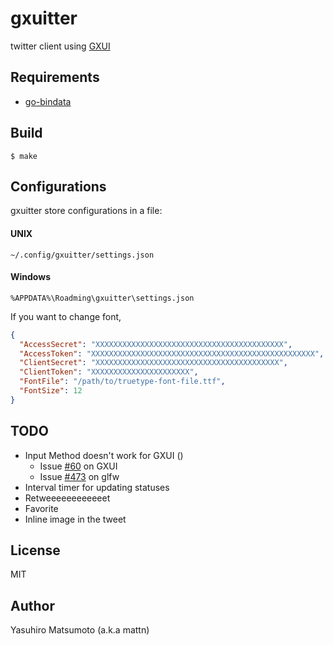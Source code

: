 # gxuitter

twitter client using [GXUI](https://github.com/google/gxui)

## Requirements

* [go-bindata](https://github.com/jteeuwen/go-bindata)

## Build

```
$ make
```

## Configurations

gxuitter store configurations in a file:

#### UNIX

`~/.config/gxuitter/settings.json`

#### Windows

`%APPDATA%\Roadming\gxuitter\settings.json`

If you want to change font,

```json
{
  "AccessSecret": "XXXXXXXXXXXXXXXXXXXXXXXXXXXXXXXXXXXXXXXXXX",
  "AccessToken": "XXXXXXXXXXXXXXXXXXXXXXXXXXXXXXXXXXXXXXXXXXXXXXXXXX",
  "ClientSecret": "XXXXXXXXXXXXXXXXXXXXXXXXXXXXXXXXXXXXXXXXX",
  "ClientToken": "XXXXXXXXXXXXXXXXXXXXXX",
  "FontFile": "/path/to/truetype-font-file.ttf",
  "FontSize": 12
}
```

## TODO

* Input Method doesn't work for GXUI ()
  * Issue [#60](https://github.com/google/gxui/issues/60) on GXUI
  * Issue [#473](https://github.com/glfw/glfw/pull/473) on glfw
* Interval timer for updating statuses
* Retweeeeeeeeeeeet
* Favorite
* Inline image in the tweet

## License

MIT

## Author

Yasuhiro Matsumoto (a.k.a mattn)
